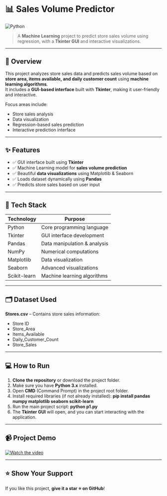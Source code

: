 # 📊 Sales Volume Predictor

![Python](https://img.shields.io/badge/Python-3.11-blue?style=flat-square&logo=python)

> A **Machine Learning** project to predict store sales volume using regression, with a **Tkinter GUI** and interactive visualizations.

---

## 📌 Overview

This project analyzes store sales data and predicts sales volume based on **store area, items available, and daily customer count** using **machine learning algorithms**.  
It includes a **GUI-based interface** built with **Tkinter**, making it user-friendly and interactive.

Focus areas include:
- Store sales analysis
- Data visualization
- Regression-based sales prediction
- Interactive prediction interface

---

## ✨ Features

- ✅ GUI interface built using **Tkinter**  
- ✅ Machine Learning model for **sales volume prediction**  
- ✅ Beautiful **data visualizations** using Matplotlib & Seaborn  
- ✅ Loads dataset dynamically using **Pandas**  
- ✅ Predicts store sales based on user input  

---

## 🧠 Tech Stack

| Technology   | Purpose                           |
|-------------|----------------------------------|
| Python       | Core programming language         |
| Tkinter      | GUI interface development         |
| Pandas       | Data manipulation & analysis      |
| NumPy        | Numerical computations            |
| Matplotlib   | Data visualization               |
| Seaborn      | Advanced visualizations           |
| Scikit-learn | Machine learning algorithms       |

---

## 🗂️ Dataset Used

**Stores.csv** – Contains store sales information:  
- Store ID  
- Store_Area  
- Items_Available  
- Daily_Customer_Count  
- Store_Sales  

---

## 💻 How to Run

1. **Clone the repository** or download the project folder.  
2. Make sure you have **Python 3.x** installed.  
3. Open **CMD** (Command Prompt) in the project root folder.  
4. Install required libraries (if not already installed): **pip install pandas numpy matplotlib seaborn scikit-learn**  
5. Run the main project script: **python p1.py**  
6. The **Tkinter GUI** will open, and you can start interacting with the application.

---

## 📹 Project Demo

[![Watch the video](https://img.shields.io/badge/Watch%20Demo-Click%20Here-brightgreen?style=for-the-badge)](sales_volume_project.mp4)

---

## ⭐ Show Your Support

If you like this project, **give it a star ⭐ on GitHub**!
